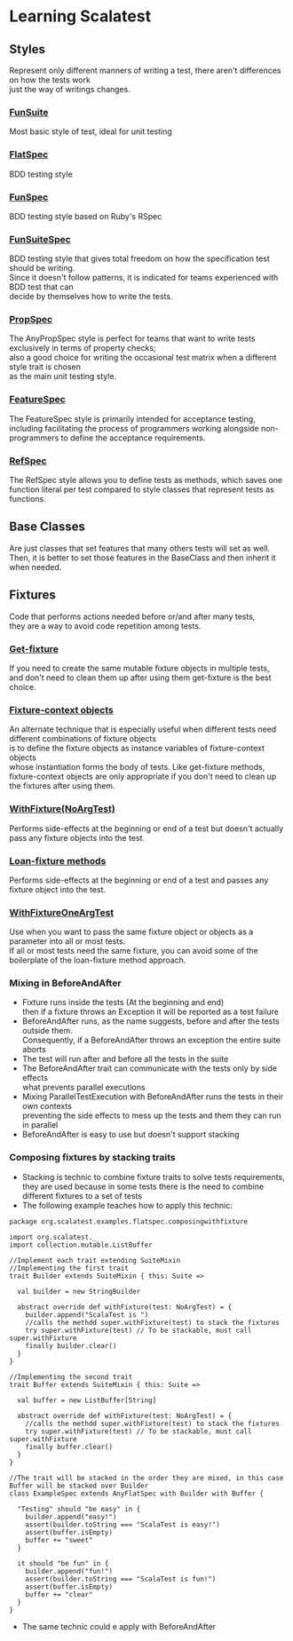 # Learning Scalatest

## Styles

Represent only different manners of writing a test, there aren't differences on how the tests work<br>
just the way of writings changes.

### [FunSuite](src/test/scala/br/com/danilooa/learning/scalatest/calculator/BasicCalculatorFunSuitTest.scala)

Most basic style of test, ideal for unit testing

### [FlatSpec](src/test/scala/br/com/danilooa/learning/scalatest/calculator/BasicCalculatorFlatSpecTest.scala)

BDD testing style

### [FunSpec](src/test/scala/br/com/danilooa/learning/scalatest/calculator/BasicCalculatorAnyFunSpecTest.scala)

BDD testing style based on Ruby's RSpec

### [FunSuiteSpec](src/test/scala/br/com/danilooa/learning/scalatest/calculator/BasicCalculatorFunSuiteTest.scala)

BDD testing style that gives total freedom on how the specification test should be writing.<br>
Since it doesn't follow patterns, it is indicated for teams experienced with BDD test that can<br>
decide by themselves how to write the tests.

### [PropSpec](src/test/scala/br/com/danilooa/learning/scalatest/calculator/BasicCalculatorAnyPropSpecTest.scala)

The AnyPropSpec style is perfect for teams that want to write tests exclusively in terms of property checks;<br>
also a good choice for writing the occasional test matrix when a different style trait is chosen<br>
as the main unit testing style.

### [FeatureSpec](src/test/scala/br/com/danilooa/learning/scalatest/calculator/BasicCalculatorAnyFeatureSpecTest.scala)

The FeatureSpec style is primarily intended for acceptance testing,<br>
including facilitating the process of programmers working alongside non-programmers to define the acceptance requirements.

### [RefSpec](src/test/scala/br/com/danilooa/learning/scalatest/calculator/BasicCalculatorRefSpecTest.scala)

The RefSpec style allows you to define tests as methods, which saves one function literal per test compared to style classes that represent tests as functions.

## Base Classes

Are just classes that set features that many others tests will set as well.<br>
Then, it is better to set those features in the BaseClass and then inherit it when needed.

## Fixtures

Code that performs actions needed before or/and after many tests,<br>
they are a way to avoid code repetition among tests.

### [Get-fixture](src/test/scala/br/com/danilooa/learning/scalatest/calculator/GetFixtureExample.scala)

If you need to create the same mutable fixture objects in multiple tests,<br>
and don't need to clean them up after using them get-fixture is the best choice.

### [Fixture-context objects](src/test/scala/br/com/danilooa/learning/scalatest/calculator/FixtureContextObjectsExample.scala)

An alternate technique that is especially useful when different tests need different combinations of fixture objects<br>
is to define the fixture objects as instance variables of fixture-context objects<br>
whose instantiation forms the body of tests. Like get-fixture methods,<br>
fixture-context objects are only appropriate if you don't need to clean up the fixtures after using them.

### [WithFixture(NoArgTest)](src/test/scala/br/com/danilooa/learning/scalatest/calculator/WithFixtureNoArgTestExample.scala)

Performs side-effects at the beginning or end of a test but doesn't actually pass any fixture objects into the test.

### [Loan-fixture methods](src/test/scala/br/com/danilooa/learning/scalatest/calculator/LoanFixtureMethodExampleSpec.scala)

Performs side-effects at the beginning or end of a test and passes any fixture object into the test.

### [WithFixtureOneArgTest](src/test/scala/br/com/danilooa/learning/scalatest/calculator/WithFixtureOneArgTextExample.scala)

Use when you want to pass the same fixture object or objects as a parameter into all or most tests.<br>
If all or most tests need the same fixture, you can avoid some of the boilerplate of the loan-fixture method approach.

### Mixing in BeforeAndAfter

- Fixture runs inside the tests (At the beginning and end)<br>
then if a fixture throws an Exception it will be reported as a test failure
- BeforeAndAfter runs, as the name suggests, before and after the tests outside them.<br>
Consequently, if a BeforeAndAfter throws an exception the entire suite aborts
- The test will run after and before all the tests in the suite
- The BeforeAndAfter trait can communicate with the tests only by side effects<br>
what prevents parallel executions
- Mixing ParallelTestExecution with BeforeAndAfter runs the tests in their own contexts<br>
preventing the side effects to mess up the tests and them they can run in parallel
- BeforeAndAfter is easy to use but doesn't support stacking

### Composing fixtures by stacking traits

- Stacking is technic to combine fixture traits to solve tests requirements,<br>
they are used because in some tests there is the need to combine different fixtures to a set of tests
- The following example teaches how to apply this technic:

```
package org.scalatest.examples.flatspec.composingwithfixture

import org.scalatest._
import collection.mutable.ListBuffer

//Implement each trait extending SuiteMixin
//Implementing the first trait
trait Builder extends SuiteMixin { this: Suite =>

  val builder = new StringBuilder

  abstract override def withFixture(test: NoArgTest) = {
    builder.append("ScalaTest is ")
    //calls the methdd super.withFixture(test) to stack the fixtures
    try super.withFixture(test) // To be stackable, must call super.withFixture
    finally builder.clear()
  }
}

//Implementing the second trait
trait Buffer extends SuiteMixin { this: Suite =>

  val buffer = new ListBuffer[String]

  abstract override def withFixture(test: NoArgTest) = {
    //calls the methdd super.withFixture(test) to stack the fixtures
    try super.withFixture(test) // To be stackable, must call super.withFixture
    finally buffer.clear()
  }
}

//The trait will be stacked in the order they are mixed, in this case Buffer will be stacked over Builder
class ExampleSpec extends AnyFlatSpec with Builder with Buffer {

  "Testing" should "be easy" in {
    builder.append("easy!")
    assert(builder.toString === "ScalaTest is easy!")
    assert(buffer.isEmpty)
    buffer += "sweet"
  }

  it should "be fun" in {
    builder.append("fun!")
    assert(builder.toString === "ScalaTest is fun!")
    assert(buffer.isEmpty)
    buffer += "clear"
  }
}
```
- The same technic could e apply with BeforeAndAfter

